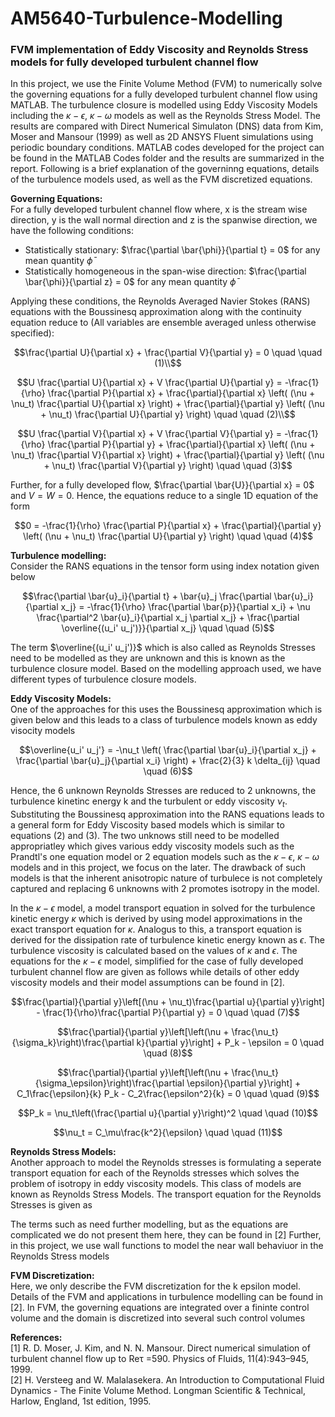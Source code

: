 # AM5640-Turbulence-Modelling
### FVM implementation of Eddy Viscosity and Reynolds Stress models for fully developed turbulent channel flow

In this project, we use the Finite Volume Method (FVM) to numerically solve the governing equations for a fully developed turbulent channel flow using MATLAB. The turbulence closure is modelled using Eddy Viscosity Models including the $\kappa-\epsilon$, $\kappa-\omega$ models as well as the Reynolds Stress Model. The results are compared with Direct Numerical Simulaton (DNS) data from Kim, Moser and Mansour (1999) as well as 2D ANSYS Fluent simulations using periodic boundary conditions. MATLAB codes developed for the project can be found in the MATLAB Codes folder and the results are summarized in the report. Following is a brief explanation of the governinng equations, details of the turbulence models used, as well as the FVM discretized equations.

**Governing Equations:**  
For a fully developed turbulent channel flow where, x is the stream wise direction, y is the wall normal direction and z is the spanwise direction, we have the following conditions:
* Statistically stationary: $\frac{\partial \bar{\phi}}{\partial t} = 0$ for any mean quantity $\bar{\phi}$
* Statistically homogeneous in the span-wise direction: $\frac{\partial \bar{\phi}}{\partial z} = 0$ for any mean quantity $\bar{\phi}$

Applying these conditions, the Reynolds Averaged Navier Stokes (RANS) equations with the Boussinesq approximation along with the continuity equation reduce to (All variables are ensemble averaged unless otherwise specified):  
```math
\frac{\partial U}{\partial x} + \frac{\partial V}{\partial y} = 0 \quad \quad (1)\\
```

```math
U \frac{\partial U}{\partial x} + V \frac{\partial U}{\partial y} = -\frac{1}{\rho} \frac{\partial P}{\partial x} 
+ \frac{\partial}{\partial x} \left( (\nu + \nu_t) \frac{\partial U}{\partial x} \right) 
+ \frac{\partial}{\partial y} \left( (\nu + \nu_t) \frac{\partial U}{\partial y} \right) \quad \quad (2)\\
```  

```math
U \frac{\partial V}{\partial x} + V \frac{\partial V}{\partial y} = -\frac{1}{\rho} \frac{\partial P}{\partial y} 
+ \frac{\partial}{\partial x} \left( (\nu + \nu_t) \frac{\partial V}{\partial x} \right) 
+ \frac{\partial}{\partial y} \left( (\nu + \nu_t) \frac{\partial V}{\partial y} \right) \quad \quad (3)
```
 
Further, for a fully developed flow, $\frac{\partial \bar{U}}{\partial x} = 0$  and $V = W = 0$.
Hence, the equations reduce to a single 1D equation of the form  
```math
0 = -\frac{1}{\rho} \frac{\partial P}{\partial x} + \frac{\partial}{\partial y} \left( (\nu + \nu_t) \frac{\partial U}{\partial y} \right) \quad \quad (4)
```

**Turbulence modelling:**  
Consider the RANS equations in the tensor form using index notation given below
```math
\frac{\partial \bar{u}_i}{\partial t} + \bar{u}_j \frac{\partial \bar{u}_i}{\partial x_j}  = -\frac{1}{\rho} \frac{\partial \bar{p}}{\partial x_i} + \nu \frac{\partial^2 \bar{u}_i}{\partial x_j \partial x_j} + \frac{\partial \overline{(u_i' u_j')}}{\partial x_j} \quad \quad (5)
```

The term $\overline{(u_i' u_j')}$  which is also called as Reynolds Stresses need to be modelled as they are unknown and this is known as the turbulence closure model. Based on the modelling approach used, we have different types of turbulence closure models.

**Eddy Viscosity Models:**   
One of the approaches for this uses the Boussinesq approximation which is given below and this leads to a class of turbulence models known as eddy visocity models
```math
\overline{u_i' u_j'} = -\nu_t \left( \frac{\partial \bar{u}_i}{\partial x_j} + \frac{\partial \bar{u}_j}{\partial x_i} \right) + \frac{2}{3} k \delta_{ij} \quad \quad (6)
```
Hence, the 6 unknown Reynolds Stresses are reduced to 2 unknowns, the turbulence kinetinc energy k and the turbulent or eddy viscosity $\nu_t$. Substituting the Boussinesq approximation into the RANS equations leads to a general form for Eddy Viscosity based models which is similar to equations (2) and (3). The two unknows still need to be modelled appropriatley which gives various eddy viscosity models such as the Prandtl's one equation model or 2 equation models such as the $\kappa-\epsilon$, $\kappa-\omega$ models and in this project, we focus on the later. The drawback of such models is that the inherent anisotropic nature of turbulece is not completely captured and replacing 6 unknowns with 2 promotes isotropy in the model. 

In the $\kappa-\epsilon$ model, a model transport equation in solved for the turbulence kinetic energy $\kappa$ which is derived by using model approximations in the exact transport equation for $\kappa$. Analogus to this, a transport equation is derived for the dissipation rate of turbulence kinetic energy known as $\epsilon$. The turbulence viscosity is calculated based on the values of $\kappa$ and $\epsilon$. The equations for the $\kappa-\epsilon$ model, simplified for the case of fully developed turbulent channel flow are given as follows while details of other eddy viscosity models and their model assumptions can be found in [2].
```math
\frac{\partial}{\partial y}\left[(\nu + \nu_t)\frac{\partial u}{\partial y}\right] - \frac{1}{\rho}\frac{\partial P}{\partial y} = 0 \quad \quad (7)
```

```math
\frac{\partial}{\partial y}\left[\left(\nu + \frac{\nu_t}{\sigma_k}\right)\frac{\partial k}{\partial y}\right] + P_k  - \epsilon = 0 \quad \quad (8)
```

```math
\frac{\partial}{\partial y}\left[\left(\nu + \frac{\nu_t}{\sigma_\epsilon}\right)\frac{\partial \epsilon}{\partial y}\right] + C_1\frac{\epsilon}{k} P_k - C_2\frac{\epsilon^2}{k} = 0 \quad \quad (9)
```

```math
P_k = \nu_t\left(\frac{\partial u}{\partial y}\right)^2 \quad \quad (10)
```

```math
\nu_t = C_\mu\frac{k^2}{\epsilon} \quad \quad (11)
```

**Reynolds Stress Models:**    
Another approach to model the Reynolds stresses is formulating a seperate transport equation for each of the Reynolds stresses which solves the problem of isotropy in eddy viscosity models. This class of models are known as Reynolds Stress Models. The transport equation for the Reynolds Stresses is given as

 
The terms such as need further modelling, but as the equations are complicated we do not present them here, they can be found in [2]
Further, in this project, we use wall functions to model the near wall behaviuor in the Reynolds Stress models




**FVM Discretization:**  
Here, we only describe the FVM discretization for the k epsilon model. Details of the FVM and applications in turbulence modelling can be found in [2]. In FVM, the governing equations are integrated over a fininte control volume and the domain is discretized into several such control volumes


**References:**  
[1] R. D. Moser, J. Kim, and N. N. Mansour. Direct numerical simulation of turbulent channel flow up to Reτ =590. Physics of Fluids, 11(4):943–945, 1999.  
[2] H. Versteeg and W. Malalasekera. An Introduction to Computational Fluid Dynamics - The Finite Volume Method. Longman Scientific & Technical, Harlow, England, 1st edition, 1995.

